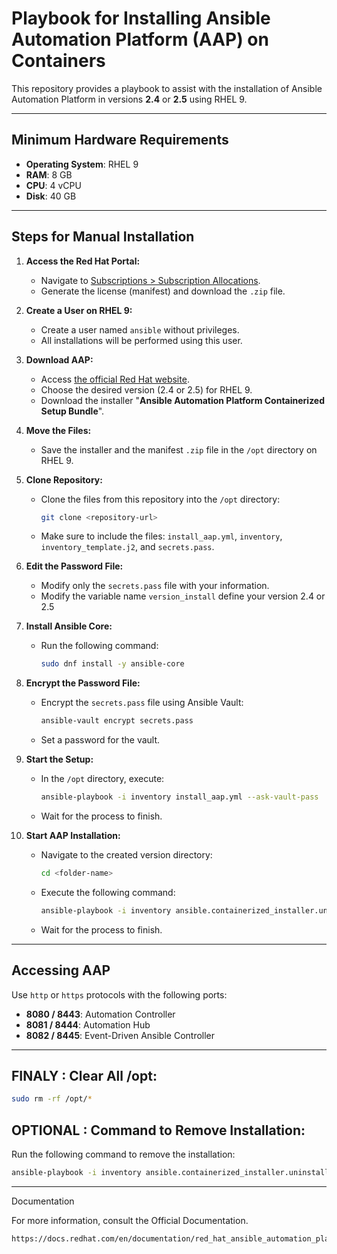 # Playbook for Installing Ansible Automation Platform (AAP) on Containers

This repository provides a playbook to assist with the installation of Ansible Automation Platform in versions **2.4** or **2.5** using RHEL 9.

---

## **Minimum Hardware Requirements**
- **Operating System**: RHEL 9
- **RAM**: 8 GB
- **CPU**: 4 vCPU
- **Disk**: 40 GB

---

## **Steps for Manual Installation**

1. **Access the Red Hat Portal:**
   - Navigate to [Subscriptions > Subscription Allocations](https://access.redhat.com/management/subscription_allocations).
   - Generate the license (manifest) and download the `.zip` file.

2. **Create a User on RHEL 9:**
   - Create a user named `ansible` without privileges.
   - All installations will be performed using this user.

3. **Download AAP:**
   - Access [the official Red Hat website](https://access.redhat.com/downloads).
   - Choose the desired version (2.4 or 2.5) for RHEL 9.
   - Download the installer "**Ansible Automation Platform Containerized Setup Bundle**".

4. **Move the Files:**
   - Save the installer and the manifest `.zip` file in the `/opt` directory on RHEL 9.

5. **Clone Repository:**
   - Clone the files from this repository into the `/opt` directory:
     ```bash
     git clone <repository-url>
     ```
   - Make sure to include the files: `install_aap.yml`, `inventory`, `inventory_template.j2`, and `secrets.pass`.

6. **Edit the Password File:**
   - Modify only the `secrets.pass` file with your information.
   - Modify the variable name `version_install` define your version 2.4 or 2.5

7. **Install Ansible Core:**
   - Run the following command:
     ```bash
     sudo dnf install -y ansible-core
     ```

8. **Encrypt the Password File:**
   - Encrypt the `secrets.pass` file using Ansible Vault:
     ```bash
     ansible-vault encrypt secrets.pass
     ```
   - Set a password for the vault.

9. **Start the Setup:**
   - In the `/opt` directory, execute:
     ```bash
     ansible-playbook -i inventory install_aap.yml --ask-vault-pass
     ```
   - Wait for the process to finish.

10. **Start AAP Installation:**
    - Navigate to the created version directory:
      ```bash
      cd <folder-name>
      ```
    - Execute the following command:
      ```bash
      ansible-playbook -i inventory ansible.containerized_installer.uninstall
      ```
    - Wait for the process to finish.

---

## **Accessing AAP**

Use `http` or `https` protocols with the following ports:

- **8080 / 8443**: Automation Controller
- **8081 / 8444**: Automation Hub
- **8082 / 8445**: Event-Driven Ansible Controller

---

## **FINALY : Clear All /opt:**
```bash
sudo rm -rf /opt/*
```

## **OPTIONAL : Command to Remove Installation:**

Run the following command to remove the installation:
```bash
ansible-playbook -i inventory ansible.containerized_installer.uninstall
```

---

Documentation

For more information, consult the Official Documentation.
  ```bash
https://docs.redhat.com/en/documentation/red_hat_ansible_automation_platform/2.4/html/containerized_ansible_automation_platform_installation_guide/aap-containerized-installation#adding-execution-nodes_aap-containerized-installation
```

